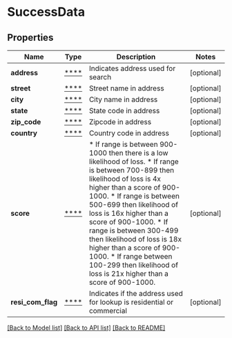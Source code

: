 # SuccessData

## Properties
Name | Type | Description | Notes
------------ | ------------- | ------------- | -------------
**address** | [****](.md) | Indicates address used for search | [optional] 
**street** | [****](.md) | Street name in address | [optional] 
**city** | [****](.md) | City name in address | [optional] 
**state** | [****](.md) | State code in address | [optional] 
**zip_code** | [****](.md) | Zipcode in address | [optional] 
**country** | [****](.md) | Country code in address | [optional] 
**score** | [****](.md) | * If range is between 900-1000 then there is a low likelihood of loss. * If range is between 700-899 then likelihood of loss is 4x higher than a score of 900-1000. * If range is between 500-699 then likelihood of loss is 16x higher than a score of 900-1000. * If range is between 300-499 then likelihood of loss is 18x higher than a score of 900-1000. * If range between 100-299 then likelihood of loss is 21x higher than a score of 900-1000. | [optional] 
**resi_com_flag** | [****](.md) | Indicates if the address used for lookup is residential or commercial | [optional] 

[[Back to Model list]](../../README.md#documentation-for-models) [[Back to API list]](../../README.md#documentation-for-api-endpoints) [[Back to README]](../../README.md)

